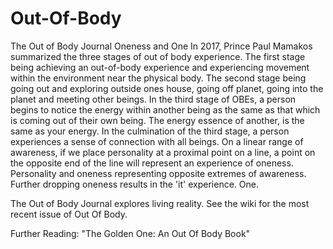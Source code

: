 # Out-Of-Body
The Out of Body Journal
<meta name="monetization" content="$pay.stronghold.co/1a18545b430c2c64a2a941619fccb95e258">
Oneness and One
In 2017, Prince Paul Mamakos summarized the three stages of out of body experience. The first stage being achieving an out-of-body experience and experiencing movement within the environment near the physical body. The second stage being going out and exploring outside ones house, going off planet, going into the planet and meeting other beings. In the third stage of OBEs, a person begins to notice the energy within another being as the same as that which is coming out of their own being. The energy essence of another, is the same as your energy. In the culmination of the third stage, a person experiences a sense of connection with all beings. On a linear range of awareness, if we place personality at a proximal point on a line, a point on the opposite end of the line will represent an experience of oneness. Personality and oneness representing opposite extremes of awareness. Further dropping oneness results in the 'it' experience. One. 

The Out of Body Journal explores living reality. See the wiki for the most recent issue of Out Of Body.

Further Reading:
"The Golden One: An Out Of Body Book" 
